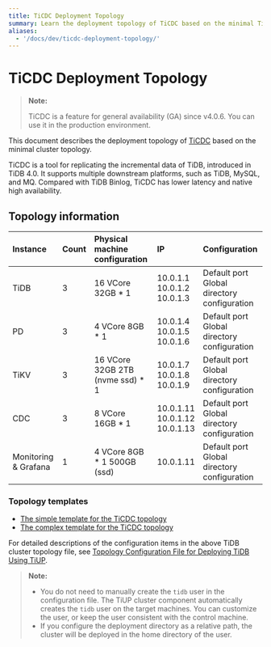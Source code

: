 ```yaml
---
title: TiCDC Deployment Topology
summary: Learn the deployment topology of TiCDC based on the minimal TiDB topology.
aliases:
  - '/docs/dev/ticdc-deployment-topology/'
---
```


# TiCDC Deployment Topology

> **Note:**
> 
> TiCDC is a feature for general availability (GA) since v4.0.6. You can use it in the production environment.

This document describes the deployment topology of [TiCDC](/ticdc/ticdc-overview.md) based on the minimal cluster topology.

TiCDC is a tool for replicating the incremental data of TiDB, introduced in TiDB 4.0. It supports multiple downstream platforms, such as TiDB, MySQL, and MQ. Compared with TiDB Binlog, TiCDC has lower latency and native high availability.

## Topology information

| Instance             | Count | Physical machine configuration   | IP                                                    | Configuration                                           |
|:-------------------- |:----- |:-------------------------------- |:----------------------------------------------------- |:------------------------------------------------------- |
| TiDB                 | 3     | 16 VCore 32GB * 1                | 10.0.1.1 <br/> 10.0.1.2 <br/> 10.0.1.3    | Default port <br/> Global directory configuration |
| PD                   | 3     | 4 VCore 8GB * 1                  | 10.0.1.4 <br/> 10.0.1.5 <br/> 10.0.1.6    | Default port <br/> Global directory configuration |
| TiKV                 | 3     | 16 VCore 32GB 2TB (nvme ssd) * 1 | 10.0.1.7 <br/> 10.0.1.8 <br/> 10.0.1.9    | Default port <br/> Global directory configuration |
| CDC                  | 3     | 8 VCore 16GB * 1                 | 10.0.1.11 <br/> 10.0.1.12 <br/> 10.0.1.13 | Default port <br/> Global directory configuration |
| Monitoring & Grafana | 1     | 4 VCore 8GB * 1 500GB (ssd)      | 10.0.1.11                                             | Default port <br/> Global directory configuration |

### Topology templates

- [The simple template for the TiCDC topology](https://github.com/pingcap/docs/blob/master/config-templates/simple-cdc.yaml)
- [The complex template for the TiCDC topology](https://github.com/pingcap/docs/blob/master/config-templates/complex-cdc.yaml)

For detailed descriptions of the configuration items in the above TiDB cluster topology file, see [Topology Configuration File for Deploying TiDB Using TiUP](/tiup/tiup-cluster-topology-reference.md).

> **Note:**
> 
> - You do not need to manually create the `tidb` user in the configuration file. The TiUP cluster component automatically creates the `tidb` user on the target machines. You can customize the user, or keep the user consistent with the control machine.
> - If you configure the deployment directory as a relative path, the cluster will be deployed in the home directory of the user.

